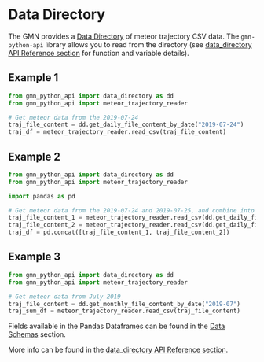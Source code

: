 # Data Directory

The GMN provides
a [Data Directory](https://globalmeteornetwork.org/data/traj_summary_data/) of meteor 
trajectory CSV data. The `gmn-python-api` library allows you to read from the
directory (see
[data_directory API Reference section](autoapi/gmn_python_api/data_directory/index) for 
function and variable details).

## Example 1

```python
from gmn_python_api import data_directory as dd
from gmn_python_api import meteor_trajectory_reader

# Get meteor data from the 2019-07-24
traj_file_content = dd.get_daily_file_content_by_date("2019-07-24")
traj_df = meteor_trajectory_reader.read_csv(traj_file_content)
```

## Example 2

```python
from gmn_python_api import data_directory as dd
from gmn_python_api import meteor_trajectory_reader

import pandas as pd

# Get meteor data from the 2019-07-24 and 2019-07-25, and combine into a single dataframe
traj_file_content_1 = meteor_trajectory_reader.read_csv(dd.get_daily_file_content_by_date("2019-07-24"))
traj_file_content_2 = meteor_trajectory_reader.read_csv(dd.get_daily_file_content_by_date("2019-07-25"))
traj_df = pd.concat([traj_file_content_1, traj_file_content_2])
```

## Example 3

```python
from gmn_python_api import data_directory as dd
from gmn_python_api import meteor_trajectory_reader

# Get meteor data from July 2019
traj_file_content = dd.get_monthly_file_content_by_date("2019-07")
traj_sum_df = meteor_trajectory_reader.read_csv(traj_file_content)
```

Fields available in the Pandas Dataframes can be found in the 
[Data Schemas](./data_schemas.md) section.

More info can be found in the 
[data_directory API Reference section](autoapi/gmn_python_api/data_directory/index).

